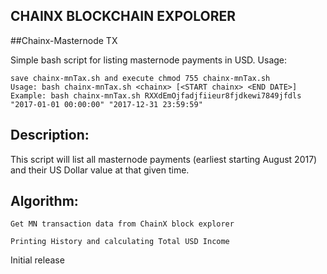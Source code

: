 ## CHAINX BLOCKCHAIN EXPOLORER

##Chainx-Masternode TX

Simple bash script for listing masternode payments in USD.
Usage:

    save chainx-mnTax.sh and execute chmod 755 chainx-mnTax.sh
    Usage: bash chainx-mnTax.sh <chainx> [<START chainx> <END DATE>]
    Example: bash chainx-mnTax.sh RXXdEmOjfadjfiieur8fjdkewi7849jfdls "2017-01-01 00:00:00" "2017-12-31 23:59:59"

## Description:

This script will list all masternode payments (earliest starting August 2017) and their US Dollar value at that given time.

## Algorithm:

    Get MN transaction data from ChainX block explorer
    
    Printing History and calculating Total USD Income

Initial release
